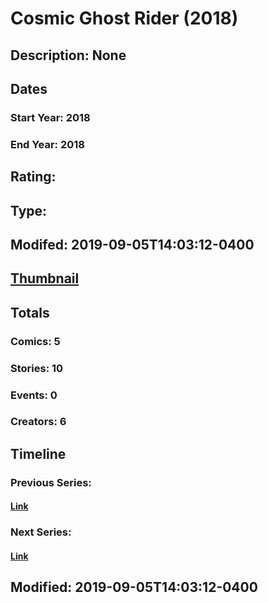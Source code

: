 # Cosmic Ghost Rider (2018)
## Description: None
## Dates
### Start Year: 2018
### End Year: 2018
## Rating: 
## Type: 
## Modifed: 2019-09-05T14:03:12-0400
## [Thumbnail](http://i.annihil.us/u/prod/marvel/i/mg/c/70/5b3fc25a965af.jpg)
## Totals
### Comics: 5
### Stories: 10
### Events: 0
### Creators: 6
## Timeline
### Previous Series: 
#### [Link]()
### Next Series: 
#### [Link]()
## Modified: 2019-09-05T14:03:12-0400